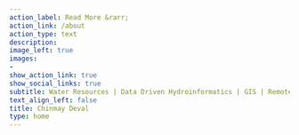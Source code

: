 ```yaml
---
action_label: Read More &rarr;
action_link: /about
action_type: text
description: 
image_left: true
images:
- 
show_action_link: true
show_social_links: true
subtitle: Water Resources | Data Driven Hydroinformatics | GIS | Remote Sensing | R-Shiny | Python | R
text_align_left: false
title: Chinmay Deval
type: home
---
```


